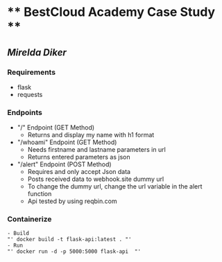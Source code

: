 # ** BestCloud Academy Case Study ** 

##  _Mirelda Diker_  

### Requirements
- flask 
- requests

### Endpoints
- "/" Endpoint (GET Method) 
    - Returns and display my name with h1 format
- "/whoami" Endpoint (GET Method) 
    - Needs firstname and lastname parameters in url 
    - Returns entered parameters as json 
- "/alert" Endpoint (POST Method) 
    - Requires and only accept Json data
    - Posts received data to webhook.site dummy url 
    - To change the dummy url, change the url variable in the alert function 
    - Api tested by using reqbin.com

### Containerize 
    - Build 
    "' docker build -t flask-api:latest . "'
    - Run
    "' docker run -d -p 5000:5000 flask-api  "'
    
